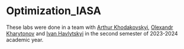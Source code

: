 # Optimization_IASA

These labs were done in a team with [Arthur Khodakovskyi](https://github.com/E1phant), [Olexandr Kharytonov](https://github.com/Shah1st) and [Ivan Havlytskyi](https://github.com/nuinashco) in the second semester of 2023-2024 academic year. 
